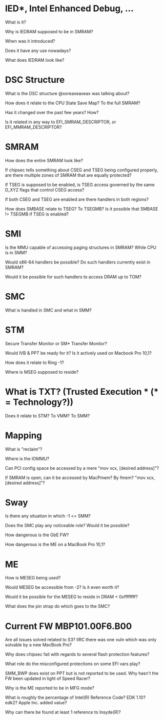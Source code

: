 # IED*, Intel Enhanced Debug, ...
What is it?

Why is IEDRAM supposed to be in SMRAM?

When was it introduced?

Does it have any use nowadays?

What does IEDRAM look like?

# DSC Structure
What is the DSC structure @xoreaxeaxeax was talking about?

How does it relate to the CPU State Save Map? To the full SMRAM?

Has it changed over the past few years? How?

Is it related in any way to EFI_SMRAM_DESCRIPTOR, or EFI_MMRAM_DESCRIPTOR?

# SMRAM
How does the entire SMRAM look like?

If chipsec tells something about CSEG and TSEG being configured properly, are there multiple zones of SMRAM that are equally protected?

If TSEG is supposed to be enabled, is TSEG access governed by the same D_XYZ flags that control CSEG access?

If both CSEG and TSEG are enabled are there handlers in both regions?

How does SMBASE relate to TSEG? To TSEGMB? Is it possible that SMBASE != TSEGMB if TSEG is enabled?

# SMI
Is the MMU capable of accessing paging structures in SMRAM? While CPU is in SMM?

Would x86-64 handlers be possible? Do such handlers currently exist in SMRAM?

Would it be possible for such handlers to access DRAM up to TOM?

# SMC
What is handled in SMC and what in SMM?

# STM
Secure Transfer Monitor or SM* Transfer Monitor?

Would IVB & PPT be ready for it? Is it actively used on Macbook Pro 10,1?

How does it relate to Ring -1?

Where is MSEG supposed to reside?

# What is TXT? (Trusted Execution * (* = Technology?))
Does it relate to STM? To VMM? To SMM?

# Mapping
What is "reclaim"?

Where is the IOMMU?

Can PCI config space be accessed by a mere "mov xcx, [desired address]"?

If SMRAM is open, can it be accessed by MacPmem? By fmem? "mov xcx, [desired address]"?

# Sway
Is there any situation in which -1 <= SMM?

Does the SMC play any noticeable role? Would it be possible?

How dangerous is the GbE FW?

How dangerous is the ME on a MacBook Pro 10,1?

# ME
How is MESEG being used?

Would MESEG be accessible from -2? Is it even worth it?

Would it be possible for the MESEG to reside in DRAM < 0xffffffff?

What does the pin strap do which goes to the SMC?

# Current FW MBP101.00F6.B00
Are all issues solved related to S3? IIRC there was one vuln which was only solvable by a new MacBook Pro?

Why does chipsec fail with regards to several flash protection features?

What role do the misconfigured protections on some EFI vars play?

SMM_BWP does exist on PPT but is not reported to be used. Why hasn't the FW been updated in light of Speed Racer?

Why is the ME reported to be in MFG mode?

What is roughly the percentage of Intel(R) Reference Code? EDK 1.10? edk2? Apple Inc. added value?

Why can there be found at least 1 reference to Insyde(R)?
